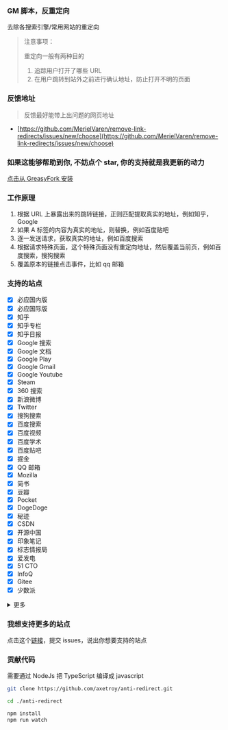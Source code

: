 ### GM 脚本，反重定向

去除各搜索引擎/常用网站的重定向

> 注意事项：
>
> 重定向一般有两种目的
>
> 1. 追踪用户打开了哪些 URL
> 2. 在用户跳转到站外之前进行确认地址，防止打开不明的页面

### 反馈地址

> 反馈最好能带上出问题的网页地址

- [https://github.com/MerielVaren/remove-link-redirects/issues/new/choose](https://github.com/MerielVaren/remove-link-redirects/issues/new/choose)

### 如果这能够帮助到你, 不妨点个 star, 你的支持就是我更新的动力

[点击从 GreasyFork 安装](https://greasyfork.org/zh-CN/scripts/483475-去除链接重定向/code/去除链接重定向.user.js)

### 工作原理

1.  根据 URL 上暴露出来的跳转链接，正则匹配提取真实的地址，例如知乎，Google
2.  如果 A 标签的内容为真实的地址，则替换，例如百度贴吧
3.  逐一发送请求，获取真实的地址，例如百度搜索
4.  根据请求特殊页面，这个特殊页面没有重定向地址，然后覆盖当前页，例如百度搜索，搜狗搜索
5.  覆盖原本的链接点击事件，比如 qq 邮箱

### 支持的站点

- [x] 必应国内版
- [x] 必应国际版
- [x] 知乎
- [x] 知乎专栏
- [x] 知乎日报
- [x] Google 搜索
- [x] Google 文档
- [x] Google Play
- [x] Google Gmail
- [x] Google Youtube
- [x] Steam
- [x] 360 搜索
- [x] 新浪微博
- [x] Twitter
- [x] 搜狗搜索
- [x] 百度搜索
- [x] 百度视频
- [x] 百度学术
- [x] 百度贴吧
- [x] 掘金
- [x] QQ 邮箱
- [x] Mozilla
- [x] 简书
- [x] 豆瓣
- [x] Pocket
- [x] DogeDoge
- [x] 秘迹
- [x] CSDN
- [x] 开源中国
- [x] 印象笔记
- [x] 标志情报局
- [x] 爱发电
- [x] 51 CTO
- [x] InfoQ
- [x] Gitee
- [x] 少数派

<details><summary>更多</summary>

- [x] 51.ruyo.net

</details>

### 我想支持更多的站点

点击这个[链接](https://github.com/MerielVaren/remove-link-redirects/issues/new/)，提交 issues，说出你想要支持的站点

### 贡献代码

需要通过 NodeJs 把 TypeScript 编译成 javascript

```bash
git clone https://github.com/axetroy/anti-redirect.git

cd ./anti-redirect

npm install
npm run watch
```
